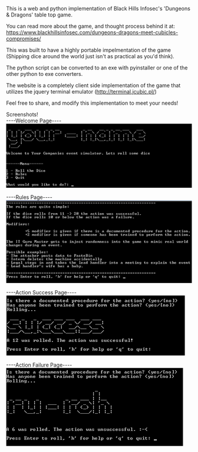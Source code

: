 This is a web and python implementation of Black Hills Infosec's 'Dungeons & Dragons' table top game.

You can read more about the game, and thought process behind it at: https://www.blackhillsinfosec.com/dungeons-dragons-meet-cubicles-compromises/

This was built to have a highly portable impelmentation of the game (Shipping dice around the world just isn't as practical as you'd think). 

The python script can be converted to an exe with pyinstaller or one of the other python to exe converters.

The website is a completely client side implementation of the game that utilizes the jquery terminal emulator (http://terminal.jcubic.pl/)

Feel free to share, and modify this implementation to meet your needs!

Screenshots! <br />
----Welcome Page---- <br />
![alt text](screenshots/pythonWelcome.png "Welcome Page")

----Rules Page---- <br />
![alt text](screenshots/pythonRules.png "Rules")

----Action Success Page---- <br />
![alt text](screenshots/pythonActionSuccess.png "Successful Action")

----Action Failure Page---- <br />
![alt text](screenshots/pythonActionFailure.png "Action Failure")